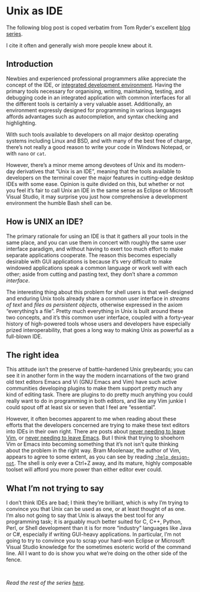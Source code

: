 # Unix as IDE

The following blog post is coped verbatim from Tom Ryder's excellent [blog series][source].

I cite it often and generally wish more people knew about it.

## Introduction

Newbies and experienced professional programmers alike appreciate the concept of the IDE, or [integrated development environment](http://en.wikipedia.org/wiki/Integrated_development_environment). Having the primary tools necessary for organising, writing, maintaining, testing, and debugging code in an integrated application with common interfaces for all the different tools is certainly a very valuable asset. Additionally, an environment expressly designed for programming in various languages affords advantages such as autocompletion, and syntax checking and highlighting.

With such tools available to developers on all major desktop operating systems including Linux and BSD, and with many of the best free of charge, there’s not really a good reason to write your code in Windows Notepad, or with `nano` or `cat`.

However, there’s a minor meme among devotees of Unix and its modern-day derivatives that “Unix is an IDE”, meaning that the tools available to developers on the terminal cover the major features in cutting-edge desktop IDEs with some ease. Opinion is quite divided on this, but whether or not you feel it’s fair to call Unix an IDE in the same sense as Eclipse or Microsoft Visual Studio, it may surprise you just how comprehensive a development environment the humble Bash shell can be.

## How is UNIX an IDE?

The primary rationale for using an IDE is that it gathers all your tools in the same place, and you can use them in concert with roughly the same user interface paradigm, and without having to exert too much effort to make separate applications cooperate. The reason this becomes especially desirable with GUI applications is because it’s very difficult to make windowed applications speak a common language or work well with each other; aside from cutting and pasting text, they don’t share a *common interface*.

The interesting thing about this problem for shell users is that well-designed and enduring Unix tools already share a common user interface in *streams of text* and *files as persistent objects*, otherwise expressed in the axiom “everything’s a file”. Pretty much everything in Unix is built around these two concepts, and it’s this common user interface, coupled with a forty-year history of high-powered tools whose users and developers have especially prized interoperability, that goes a long way to making Unix as powerful as a full-blown IDE.

## The right idea

This attitude isn’t the preserve of battle-hardened Unix greybeards; you can see it in another form in the way the modern incarnations of the two grand old text editors Emacs and Vi (GNU Emacs and Vim) have such active communities developing plugins to make them support pretty much any kind of editing task. There are plugins to do pretty much anything you could really want to do in programming in both editors, and like any Vim junkie I could spout off at least six or seven that I feel are “essential”.

However, it often becomes apparent to me when reading about these efforts that the developers concerned are trying to make these text editors into IDEs in their own right. There are posts about [never needing to leave Vim](http://kevinw.github.com/2010/12/15/this-is-your-brain-on-vim/), or [never needing to leave Emacs](http://news.ycombinator.com/item?id=819447). But I think that trying to shoehorn Vim or Emacs into becoming something that it’s not isn’t quite thinking about the problem in the right way. Bram Moolenaar, the author of Vim, appears to agree to some extent, as you can see by reading [`:help design-not`](http://vimdoc.sourceforge.net/htmldoc/develop.html#design-not). The shell is only ever a Ctrl+Z away, and its mature, highly composable toolset will afford you more power than either editor ever could.

## What I’m not trying to say

I don’t think IDEs are bad; I think they’re brilliant, which is why I’m trying to convince you that Unix can be used as one, or at least thought of as one. I’m also not going to say that Unix is always the best tool for any programming task; it is arguably much better suited for C, C++, Python, Perl, or Shell development than it is for more “industry” languages like Java or C\#, especially if writing GUI-heavy applications. In particular, I’m not going to try to convince you to scrap your hard-won Eclipse or Microsoft Visual Studio knowledge for the sometimes esoteric world of the command line. All I want to do is show you what we’re doing on the other side of the fence.

<br>

*Read the rest of the series [here][source].*

[source]: https://blog.sanctum.geek.nz/series/unix-as-ide/
